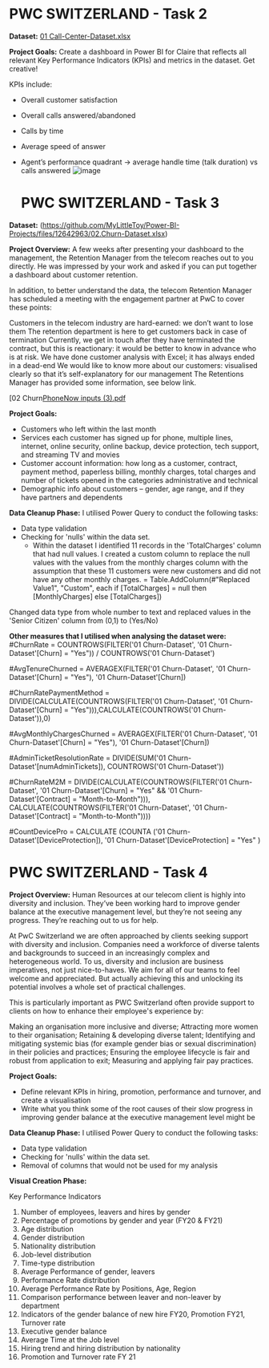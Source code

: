   # PWC SWITZERLAND - Task 2

  **Dataset:**
[01 Call-Center-Dataset.xlsx](https://github.com/MyLittleToy/Power-BI-Projects/files/12642988/01.Call-Center-Dataset.xlsx)

**Project Goals:**
Create a dashboard in Power BI for Claire that reflects all relevant Key Performance Indicators (KPIs) and metrics in the dataset. Get creative! 

KPIs include:
- Overall customer satisfaction
- Overall calls answered/abandoned
- Calls by time
- Average speed of answer
- Agent’s performance quadrant -> average handle time (talk duration) vs calls answered
![image](https://github.com/MyLittleToy/Power-BI-Projects/assets/139712656/04c153b1-f9b8-46a5-83db-862c6ff140a1)



  # PWC SWITZERLAND - Task 3

**Dataset:**
(https://github.com/MyLittleToy/Power-BI-Projects/files/12642963/02.Churn-Dataset.xlsx)



**Project Overview:**
A few weeks after presenting your dashboard to the management, the Retention Manager from the telecom reaches out to you directly. He was impressed by your work and asked if you can put together a dashboard about customer retention.

In addition, to better understand the data, the telecom Retention Manager has scheduled a meeting with the engagement partner at PwC to cover these points:

Customers in the telecom industry are hard-earned: we don’t want to lose them
The retention department is here to get customers back in case of termination 
Currently, we get in touch after they have terminated the contract, but this is reactionary: it would be better to know in advance who is at risk.
We  have done customer analysis with Excel; it has always ended in a dead-end
We would like to know more about our customers: visualised clearly so that it’s self-explanatory for our management
The Retentions Manager has provided some information, see below link.

[02 Churn[PhoneNow inputs (3).pdf](https://github.com/MyLittleToy/Power-BI-Projects/files/12642964/PhoneNow.inputs.3.pdf)

**Project Goals:**
- Customers who left within the last month
- Services each customer has signed up for phone, multiple lines, internet, online security, online backup, device protection, tech support, and streaming TV and movies
- Customer account information: how long as a customer, contract, payment method, paperless billing, monthly charges, total charges and number of tickets opened in the       categories administrative and technical
- Demographic info about customers – gender, age range, and if they have partners and dependents


**Data Cleanup Phase:**
I utilised Power Query to conduct the following tasks:
- Data type validation
- Checking for 'nulls' within the data set.
  - Within the dataset I identified 11 records in the 'TotalCharges' column that had null values.  I created a custom column to replace the null values with the values from the monthly charges column with the assumption that these 11 customers were new customers and did not have any other monthly charges.
    = Table.AddColumn(#"Replaced Value1", "Custom", each if [TotalCharges] = null then [MonthlyCharges] else [TotalCharges])

Changed data type from whole number to text and replaced values in the 'Senior Citizen' column from (0,1) to (Yes/No)

**Other measures that I utilised when analysing the dataset were:**
#ChurnRate = COUNTROWS(FILTER('01 Churn-Dataset', '01 Churn-Dataset'[Churn] = "Yes")) / COUNTROWS('01 Churn-Dataset')

#AvgTenureChurned = AVERAGEX(FILTER('01 Churn-Dataset', '01 Churn-Dataset'[Churn] = "Yes"), '01 Churn-Dataset'[Churn])

#ChurnRatePaymentMethod = DIVIDE(CALCULATE(COUNTROWS(FILTER('01 Churn-Dataset', '01 Churn-Dataset'[Churn] = "Yes"))),CALCULATE(COUNTROWS('01 Churn-Dataset')),0)

#AvgMonthlyChargesChurned = AVERAGEX(FILTER('01 Churn-Dataset', '01 Churn-Dataset'[Churn] = "Yes"), '01 Churn-Dataset'[Churn])

#AdminTicketResolutionRate = DIVIDE(SUM('01 Churn-Dataset'[numAdminTickets]), COUNTROWS('01 Churn-Dataset'))

#ChurnRateM2M = DIVIDE(CALCULATE(COUNTROWS(FILTER('01 Churn-Dataset', '01 Churn-Dataset'[Churn] = "Yes" && '01 Churn-Dataset'[Contract] = "Month-to-Month"))), CALCULATE(COUNTROWS(FILTER('01 Churn-Dataset', '01 Churn-Dataset'[Contract] = "Month-to-Month"))))

#CountDevicePro = CALCULATE (COUNTA ('01 Churn-Dataset'[DeviceProtection]), '01 Churn-Dataset'[DeviceProtection] = "Yes" )


  # PWC SWITZERLAND - Task 4

**Project Overview:**
Human Resources at our telecom client is highly into diversity and inclusion. They’ve been working hard to improve gender balance at the executive management level, but they’re not seeing any progress. They’re reaching out to us for help.

At PwC Switzerland we are often approached by clients seeking support with diversity and inclusion. Companies need a workforce of diverse talents and backgrounds to succeed in an increasingly complex and heterogeneous world. To us, diversity and inclusion are business imperatives, not just nice-to-haves. We aim for all of our teams to feel welcome and appreciated. But actually achieving this and unlocking its potential involves a whole set of practical challenges.

This is particularly important as PWC Switzerland often provide support to clients on how to enhance their employee's experience by:

Making an organisation more inclusive and diverse;
Attracting more women to their organisation;
Retaining & developing diverse talent;
Identifying and mitigating systemic bias (for example gender bias or sexual discrimination) in their policies and practices;
Ensuring the employee lifecycle is fair and robust from application to exit;
Measuring and applying fair pay practices.

**Project Goals:**
- Define relevant KPIs in hiring, promotion, performance and turnover, and create a visualisation
- Write what you think some of the root causes of their slow progress in improving gender balance at the executive management level might be

**Data Cleanup Phase:**
I utilised Power Query to conduct the following tasks:

- Data type validation
- Checking for 'nulls' within the data set.
- Removal of columns that would not be used for my analysis


**Visual Creation Phase:**

  Key Performance Indicators
  1. Number of employees, leavers and hires by gender
  2. Percentage of promotions by gender and year (FY20 & FY21)
  3. Age distribution
  4. Gender distribution
  5. Nationality distribution
  6. Job-level distribution
  7. Time-type distribution
  8. Average Performance of gender, leavers
  9. Performance Rate distribution
  10. Average Performance Rate by Positions, Age, Region
  11. Comparison performance between leaver and non-leaver by department
  12. Indicators of the gender balance of new hire FY20, Promotion FY21, Turnover rate
  13. Executive gender balance
  14. Average Time at the Job level
  15. Hiring trend and hiring distribution by nationality
  16. Promotion and Turnover rate FY 21





